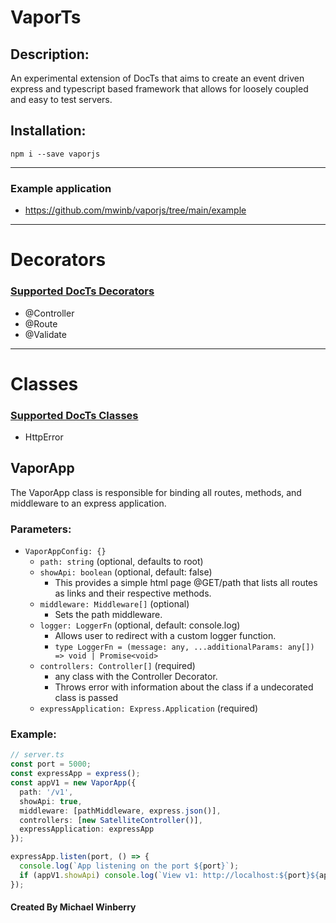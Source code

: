 # VaporTs

## Description:

An experimental extension of DocTs that aims to create an event driven express and typescript based framework that allows for loosely coupled and easy to test servers.

## Installation:

`npm i --save vaporjs`

---

### Example application

- https://github.com/mwinb/vaporjs/tree/main/example

---

# Decorators

### [Supported DocTs Decorators](https://github.com/mwinb/DocTS/wiki/Decorators)

- @Controller
- @Route
- @Validate

---

# Classes

### [Supported DocTs Classes](https://github.com/mwinb/DocTS/wiki/Classes)

- HttpError

## VaporApp

The VaporApp class is responsible for binding all routes, methods, and middleware to an express application.

### Parameters:

- `VaporAppConfig: {}`
  - `path: string` (optional, defaults to root)
  - `showApi: boolean` (optional, default: false)
    - This provides a simple html page @GET/path that lists all routes as links and their respective methods.
  - `middleware: Middleware[]` (optional)
    - Sets the path middleware.
  - `logger: LoggerFn` (optional, default: console.log)
    - Allows user to redirect with a custom logger function.
    - `type LoggerFn = (message: any, ...additionalParams: any[]) => void | Promise<void>`
  - `controllers: Controller[]` (required)
    - any class with the Controller Decorator.
    - Throws error with information about the class if a undecorated class is passed
  - `expressApplication: Express.Application` (required)

### Example:

```typescript
// server.ts
const port = 5000;
const expressApp = express();
const appV1 = new VaporApp({
  path: '/v1',
  showApi: true,
  middleware: [pathMiddleware, express.json()],
  controllers: [new SatelliteController()],
  expressApplication: expressApp
});

expressApp.listen(port, () => {
  console.log(`App listening on the port ${port}`);
  if (appV1.showApi) console.log(`View v1: http://localhost:${port}${appV1.path}`);
});
```

#### Created By Michael Winberry
